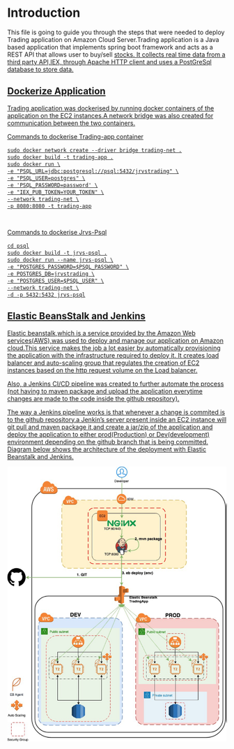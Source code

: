 

<h1 id="introduction">Introduction</h1>
<p>This file is going to guide you through the steps that were needed to deploy Trading application on Amazon Cloud Server.Trading application is a Java based application that implements spring boot framework and acts as a REST API that allows user to buy/sell <a href="http://stocks.It">stocks. It collects real time data from a third party API,IEX, through Apache HTTP client and uses a PostGreSql database to store data.</p>
<h2 id="dockerize-application">Dockerize Application</h2>
<p>Trading application was dockerised by running docker containers of the application on the EC2 instances.A network bridge was also created for communication between the two containers.</p>
<p>Commands to dockerise Trading-app container</p>
<pre><code>sudo docker network create --driver bridge trading-net .
sudo docker build -t trading-app .
sudo docker run \
-e "PSQL_URL=jdbc:postgresql://psql:5432/jrvstrading" \
-e "PSQL_USER=postgres" \
-e 'PSQL_PASSWORD=password' \
-e "IEX_PUB_TOKEN=YOUR_TOKEN" \
--network trading-net \
-p 8080:8080 -t trading-app

</code></pre>
<p>Commands to dockerise Jrvs-Psql</p>
<pre><code>cd psql
sudo docker build -t jrvs-psql .
sudo docker run --name jrvs-psql \
-e "POSTGRES_PASSWORD=$PSQL_PASSWORD" \
-e POSTGRES_DB=jrvstrading \
-e "POSTGRES_USER=$PSQL_USER" \
--network trading-net \
-d -p 5432:5432 jrvs-psql
</code></pre>
<h2 id="elastic-beansstalk-and-jenkins">Elastic BeansStalk and Jenkins</h2>
<p>Elastic beanstalk,which is a service provided by the Amazon Web services(AWS),was used to deploy and manage our application on Amazon cloud.This service makes the job a lot easier by automatically provisioning the application with the infrastructure required to deploy it. It creates load balancer and auto-scaling group that regulates the creation of EC2 instances based on the http request volume on the Load balancer.</p>
<p>Also, a  Jenkins CI/CD pipeline was created to further automate the process (not having to maven package and upload the application everytime changes are made to the code inside the github repository).</p>
<p>The way a Jenkins pipeline works is that whenever a change is commited is to the github repository,a Jenkin’s server present inside an EC2 instance will git pull and maven package it,and create a jar/zip of the application and deploy the application to either prod(Production) or Dev(development) environment depending on the github branch that is being committed.<br>
Diagram below shows the architecture of the deployment with Elastic Beanstalk and Jenkins.</p>
<img src="/jenkin.png">

